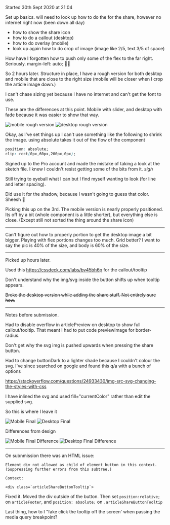 Started 30th Sept 2020 at 21:04

Set up basics. will need to look up how to do the for the share, however no internet right now (been down all day)
* how to show the share icon
* how to do a callout (desktop)
* how to do overlay (mobile)
* look up again how to do crop of image (image like 2/5, text 3/5 of space)

How have I forgotten how to push only some of the flex to the far right.
Seriously. margin-left: auto; 🤦‍♂️

So 2 hours later. Structure in place, I have a rough version for both desktop and mobile that are close to the right size (mobile will be closer when I crop the article image down.)

I can't chase sizing yet because I have no internet and can't get the font to use.

These are the differences at this point. Mobile with slider, and desktop with fade because it was easier to show that way.

![mobile rough version](mobile-rough.png)
![desktop rough version](desktop-rough.png)

Okay, as I've set things up I can't use something like the following to shrink the image. using absolute takes it out of the flow of the component

```css
position: absolute;
clip: rect(0px,60px,200px,0px);
```

Signed up to the Pro account and made the mistake of taking a look at the sketch file. I knew I couldn't resist getting some of the bits from it. *sigh*

Still trying to eyeball what I can but I find myself wanting to look (for line and letter spacing).

Did use it for the shadow, because I wasn't going to guess that color. Sheesh 🤯

Picking this up on the 3rd. The mobile version is nearly properly positioned. Its off by a bit (whole component is a little shorter), but everything else is close. (Except still not sorted the thing around the share icon) 

---

Can't figure out how to properly portion to get the desktop image a bit bigger. Playing with flex portions changes too much. Grid better? I want to say the pic is 40% of the size, and body is 60% of the size.

---

Picked up hours later.

Used this https://cssdeck.com/labs/bv45bh6p for the callout/tooltip

Don't understand why the img/svg inside the button shifts up when tooltip appears.

~~Broke the desktop version while adding the share stuff. Not entirely sure how.~~

---

Notes before submission.

Had to disable overflow in articlePreview on desktop to show full callout/tooltip. That meant I had to put code previewImage for border-radius.

Don't get why the svg img is pushed upwards when pressing the share button.

Had to change buttonDark to a lighter shade because I couldn't colour the svg. I've since searched on google and found this q/a with a bunch of options 

https://stackoverflow.com/questions/24933430/img-src-svg-changing-the-styles-with-css

I have inlined the svg and used fill="currentColor" rather than edit the supplied svg.

So this is where I leave it

![Mobile Final](./mobile-final.jpg)
![Desktop Final](./desktop-final.jpg)

Differences from design

![Mobile Final Difference](./mobile-diff-final.png)
![Desktop Final Difference](./desktop-diff-final.png)

---

On subnmission there was an HTML issue:

```
Element div not allowed as child of element button in this context. (Suppressing further errors from this subtree.)

Context:

<div class=`articleShareButtonTooltip`>
```

Fixed it. Moved the div outside of the button. Then set `position:relative;` on `articleFooter`, and `position: absolute;` on `.articleShareButtonTooltip`

Last thing, how to I "fake click the tooltip off the screen' when passing the media query breakpoint?